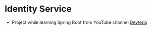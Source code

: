 # Identity Service
- Project while learning Spring Boot from YouTube channel [Devteria](https://www.youtube.com/@DevteriaChannel)
